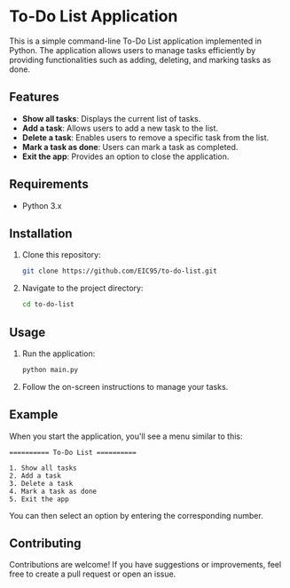 # To-Do List Application

This is a simple command-line To-Do List application implemented in Python. The application allows users to manage tasks efficiently by providing functionalities such as adding, deleting, and marking tasks as done.

## Features

- **Show all tasks**: Displays the current list of tasks.
- **Add a task**: Allows users to add a new task to the list.
- **Delete a task**: Enables users to remove a specific task from the list.
- **Mark a task as done**: Users can mark a task as completed.
- **Exit the app**: Provides an option to close the application.

## Requirements

- Python 3.x

## Installation

1. Clone this repository:
   ```bash
   git clone https://github.com/EIC95/to-do-list.git
   ```
2. Navigate to the project directory:
   ```bash
   cd to-do-list
   ```

## Usage

1. Run the application:
   ```bash
   python main.py
   ```
2. Follow the on-screen instructions to manage your tasks.

## Example

When you start the application, you'll see a menu similar to this:

```
========== To-Do List ==========

1. Show all tasks
2. Add a task
3. Delete a task
4. Mark a task as done
5. Exit the app
```

You can then select an option by entering the corresponding number.

## Contributing

Contributions are welcome! If you have suggestions or improvements, feel free to create a pull request or open an issue.